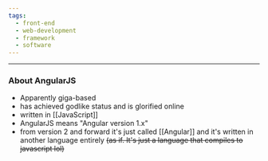 ```yaml
---
tags:
  - front-end
  - web-development
  - framework
  - software
---
```

---

### About AngularJS

- Apparently giga-based
- has achieved godlike status and is glorified online
- written in [[JavaScript]]
- AngularJS means "Angular version 1.x"
- from version 2 and forward it's just called [[Angular]] and it's written in another language entirely ~~(as if. It's just a language that compiles to javascript lol)~~